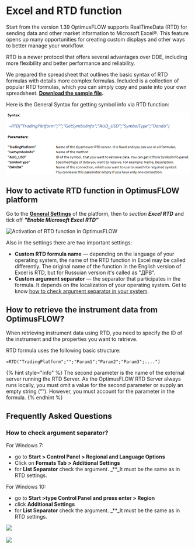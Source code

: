 # Excel and RTD function

Start from the version 1.39 OptimusFLOW supports RealTimeData \(RTD\) for sending data and other market information to Microsoft Excel®. This feature opens up many opportunities for creating custom displays and other ways to better manage your workflow.

RTD is a newer protocol that offers several advantages over DDE, including more flexibility and better performance and reliability.

We prepared the spreadsheet that outlines the basic syntax of RTD formulas with details more complex formulas. Included is a collection of popular RTD formulas, which you can simply copy and paste into your own spreadsheet. [**Download the sample file**](https://updates.OptimusFLOW.com/misc/RTD/rtd_samples.xlsx)**.**

Here is the General Syntax for getting symbol info via RTD function:

![](../.gitbook/assets/screenshot_128-1.png)

## **How to activate RTD function in OptimusFLOW platform**

Go to the [**General Settings**](../getting-started/general-settings.md) of the platform, then to _section **Excel RTD**_ and tick off _**"Enable Microsoft Excel RTD"**_

![Activation of RTD function in OptimusFLOW](../.gitbook/assets/assets_-ld6fsrvq3jgwjig6o7r_-lme4wbmrbk0ai3rafld_-lmeyazmdvqpbsftpr9b_rtd.png)

Also in the settings there are two important settings:

* **Custom RTD formula name** — depending on the language of your operating system, the name of the RTD function in Excel may be called differently. The original name of the function in the English version of Excel is RTD, but for Russuian version it's called as "ДРВ".
* **Custom argument separator** — the separator that participates in the formula. It depends on the localization of your operating system. Get to know [how to check argument separator in your system](excel-rtd-trading.md#how-to-check-argument-separator).

## How to retrieve the instrument data from OptimusFLOW?

When retrieving instrument data using RTD, you need to specify the ID of the instrument and the properties you want to retrieve.

RTD formula uses the following basic structure:

```text
=RTD("TradingPlatform";"";"Param1";"Param2";"Param3";....")
```

{% hint style="info" %}
The second parameter is the name of the external server running the RTD Server. As the OptimusFLOW RTD Server always runs locally, you must omit a value for the second parameter or supply an empty string \(“”\). However, you must account for the parameter in the formula.
{% endhint %}

## **Frequently Asked Questions**

### **How to check argument separator?**

For Windows 7:

* go to **Start &gt; Control Panel &gt; Regional and Language Options**
* Click on **Formats Tab** **&gt; Additional Settings**
* for **List Separator** check the argument. _\*\*_It must be the same as in RTD settings.

For Windows 10:

* go to **Start &gt;type Control Panel  and press enter &gt; Region**
* click **Additional Settings**
* for **List Separator** check the argument. _\*\*_It must be the same as in RTD settings.

![](../.gitbook/assets/regional_settings.png)

![](../.gitbook/assets/regional2.jpg)

